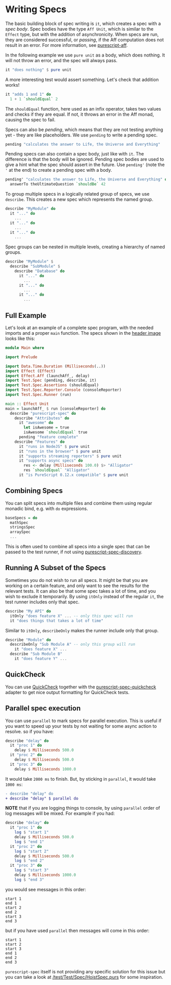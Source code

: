 # Writing Specs

The basic building block of spec writing is `it`, which creates a spec with a
*spec body*. Spec bodies have the type `Aff Unit`, which is similar to the
`Effect` type, but with the addition of asynchronicity. When specs are run, they
are considered successful, or *passing*, if the Aff computation does not result
in an error. For more information, see [purescript-aff](https://github.com/slamdata/purescript-aff).

In the following example we use `pure unit` as a body, which does nothing. It
will not throw an error, and the spec will always pass.

```purescript
it "does nothing" $ pure unit
```

A more interesting test would assert something. Let's check that addition
works!

```purescript
it "adds 1 and 1" do
  1 + 1 `shouldEqual` 2
```

The `shouldEqual` function, here used as an infix operator, takes two values
and checks if they are equal. If not, it throws an error in the Aff monad,
causing the spec to fail.

Specs can also be *pending*, which means that they are not testing anything
yet - they are like placeholders. We use `pending` to write a pending spec.

```purescript
pending "calculates the answer to Life, the Universe and Everything"
```

Pending specs can also contain a spec body, just like with `it`. The difference
is that the body will be ignored. Pending spec bodies are used to give a hint
what the spec should assert in the future. Use `pending'` (note the `'` at the
end) to create a pending spec with a body.

```purescript
pending' "calculates the answer to Life, the Universe and Everything" do
  answerTo theUltimateQuestion `shouldBe` 42
```

To group multiple specs in a logically related group of specs, we use
`describe`. This creates a new spec which represents the named group.

```purescript
describe "MyModule" do
  it "..." do
    ...
  it "..." do
    ...
  it "..." do
    ...
```

Spec groups can be nested in multiple levels, creating a hierarchy of named
groups.

```purescript
describe "MyModule" $
  describe "SubModule" $
    describe "Database" do
      it "..." do
        ...
      it "..." do
        ...
      it "..." do
        ...
```

## Full Example

Let's look at an example of a complete spec program, with the needed imports
and a proper `main` function. The specs shown in the [header
image](#header-image) looks like this:

```purescript
module Main where

import Prelude

import Data.Time.Duration (Milliseconds(..))
import Effect (Effect)
import Effect.Aff (launchAff_, delay)
import Test.Spec (pending, describe, it)
import Test.Spec.Assertions (shouldEqual)
import Test.Spec.Reporter.Console (consoleReporter)
import Test.Spec.Runner (run)

main :: Effect Unit
main = launchAff_ $ run [consoleReporter] do
  describe "purescript-spec" do
    describe "Attributes" do
      it "awesome" do
        let isAwesome = true
        isAwesome `shouldEqual` true
      pending "feature complete"
    describe "Features" do
      it "runs in NodeJS" $ pure unit
      it "runs in the browser" $ pure unit
      it "supports streaming reporters" $ pure unit
      it "supports async specs" do
        res <- delay (Milliseconds 100.0) $> "Alligator"
        res `shouldEqual` "Alligator"
      it "is PureScript 0.12.x compatible" $ pure unit
```

## Combining Specs

You can split specs into multiple files and combine them using regular monadic
bind, e.g. with `do` expressions.

```purescript
baseSpecs = do
  mathSpec
  stringsSpec
  arraySpec
  ...
```

This is often used to combine all specs into a single spec that can be passed
to the test runner, if not using [purescript-spec-discovery](https://github.com/purescript-spec/purescript-spec-discovery).

## Running A Subset of the Specs

Sometimes you do not wish to run all specs. It might be that you are working
on a certain feature, and only want to see the results for the relevant tests.
It can also be that some spec takes a lot of time, and you wish to exclude it
temporarily. By using `itOnly` instead of the regular `it`, the test runner
includes only that spec.

```purescript
describe "My API" do
  itOnly "does feature X" ... -- only this spec will run
  it "does things that takes a lot of time"
```

Similar to `itOnly`, `describeOnly` makes the runner include only that group.

```purescript
describe "Module" do
  describeOnly "Sub Module A" -- only this group will run
    it "does feature X" ...
  describe "Sub Module B"
    it "does feature Y" ...
```

## QuickCheck

You can use [QuickCheck](https://github.com/purescript/purescript-quickcheck)
together with the [purescript-spec-quickcheck](https://github.com/purescript-spec/purescript-spec-quickcheck)
adapter to get nice output formatting for QuickCheck tests.


## Parallel spec execution

You can use `parallel` to mark specs for parallel execution. This is useful
if you want to speed up your tests by not waiting for some async action
to resolve. so if you have:

```purescript
describe "delay" do
  it "proc 1" do
    delay $ Milliseconds 500.0
  it "proc 2" do
    delay $ Milliseconds 500.0
  it "proc 3" do
    delay $ Milliseconds 1000.0
```

It would take `2000 ms` to finish. But, by sticking in `parallel`, it would take `1000 ms`:

```diff
- describe "delay" do
+ describe "delay" $ parallel do
```

**NOTE** that if you are logging things to console, by using `parallel`
order of log messages will be mixed. For example if you had:

```purescript
describe "delay" do
  it "proc 1" do
    log $ "start 1"
    delay $ Milliseconds 500.0
    log $ "end 1"
  it "proc 2" do
    log $ "start 2"
    delay $ Milliseconds 500.0
    log $ "end 2"
  it "proc 3" do
    log $ "start 3"
    delay $ Milliseconds 1000.0
    log $ "end 3"
```

you would see messages in this order:

```
start 1
end 1
start 2
end 2
start 3
end 3
```

but if you have used `parallel` then messages will come in this order:

```
start 1
start 2
start 3
end 1
end 2
end 3
```

`purescript-spec` itself is not providing any specific solution for this
issue but you can take a look at [/test/Test/Spec/HoistSpec.purs](https://github.com/purescript-spec/purescript-spec/blob/master/test/Test/Spec/HoistSpec.purs) 
for some inspiration.
